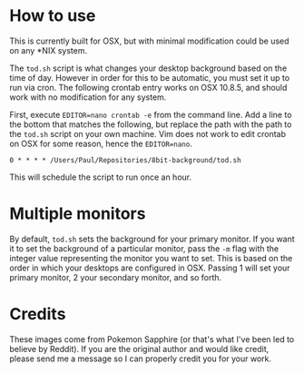 # How to use

This is currently built for OSX, but with minimal modification could be
used on any \*NIX system.

The `tod.sh` script is what changes your desktop background based on the
time of day. However in order for this to be automatic, you must set it
up to run via cron. The following crontab entry works on OSX 10.8.5, and
should work with no modification for any system.

First, execute `EDITOR=nano crontab -e` from the command line. Add a line to the
bottom that matches the following, but replace the path with the path to
the `tod.sh` script on your own machine. Vim does not work to edit
crontab on OSX for some reason, hence the `EDITOR=nano`.

```
0 * * * * /Users/Paul/Repositories/8bit-background/tod.sh
```

This will schedule the script to run once an hour.

# Multiple monitors

By default, `tod.sh` sets the background for your primary monitor. If
you want it to set the background of a particular monitor, pass the `-m`
flag with the integer value representing the monitor you want to set.
This is based on the order in which your desktops are configured in OSX.
Passing 1 will set your primary monitor, 2 your secondary monitor, and
so forth.

# Credits

These images come from Pokemon Sapphire (or that's what I've been led to
believe by Reddit). If you are the original author and would like
credit, please send me a message so I can properly credit you for your
work.

